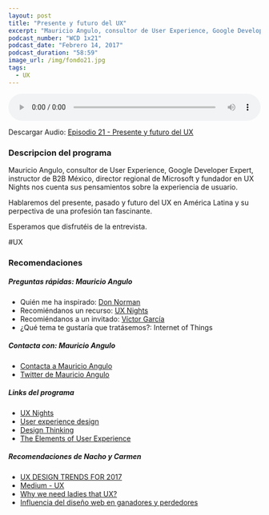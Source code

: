 ```yaml
---
layout: post
title: "Presente y futuro del UX"
excerpt: "Mauricio Angulo, consultor de User Experience, Google Developer Expert nos cuenta sus pensamientos sobre la experiencia de usuario."
podcast_number: "WCD 1x21"
podcast_date: "Febrero 14, 2017"
podcast_duration: "58:59"
image_url: /img/fondo21.jpg
tags: 
  - UX
---
```


<audio src="http://www.podtrac.com/pts/redirect.mp3/archive.org/download/WCD-21/WeCodeSign%201x21%20-%20El%20presente%20y%20futuro%20del%20UX.mp3" preload="auto" controls style="width: 100%;">
  <p>Tu navegador no implementa el elemento audio</p>
</audio>

<p>Descargar Audio: <a href="http://www.podtrac.com/pts/redirect.mp3/archive.org/download/WCD-21/WeCodeSign%201x21%20-%20El%20presente%20y%20futuro%20del%20UX.mp3" title="Botón derecho del ratón, luego guardar enlace como...">Episodio 21 - Presente y futuro del UX</a></p>

<h3 class="post-title  post-heading">Descripcion del programa</h3>

Mauricio Angulo, consultor de User Experience, Google Developer Expert, instructor de B2B México, director regional de Microsoft y fundador en UX Nights nos cuenta sus pensamientos sobre la experiencia de usuario.

Hablaremos del presente, pasado y futuro del UX en América Latina y su perpectiva de una profesión tan fascinante.

Esperamos que disfrutéis de la entrevista.
 
<div class="rule"></div>

#UX

<div class="rule"></div>

<h3 class="post-title  post-heading">Recomendaciones</h3>

##### Preguntas rápidas: Mauricio Angulo

<ul>
  <li class="recomendacion"><span>Quién me ha inspirado: </span><a href="https://en.wikipedia.org/wiki/Don_Norman">Don Norman</a></li>
  <li class="recomendacion"><span>Recomiéndanos un recurso: </span><a href="https://twitter.com/uxnights">UX Nights</a></li>
  <li class="recomendacion"><span>Recomiéndanos a un invitado: </span><a href="http://revista.uxnights.com/author/victorgarcia/">Víctor García</a></li>
  <li class="recomendacion"><span>¿Qué tema te gustaría que tratásemos?: </span>Internet of Things</li>
</ul>

##### Contacta con: Mauricio Angulo

<ul>
  <li class="recomendacion"><a href="https://about.me/mauricioangulo">Contacta a Mauricio Angulo</a></li>
  <li class="recomendacion"><a href="https://twitter.com/mauricioangulo">Twitter de Mauricio Angulo</a></li>
</ul>

##### Links del programa

<ul>
  <li class="recomendacion"><a href="http://mexico.uxnights.com/">UX Nights</a></li>
  <li class="recomendacion"><a href="https://en.wikipedia.org/wiki/User_experience_design">User experience design</a></li>
  <li class="recomendacion"><a href="https://en.wikipedia.org/wiki/Design_thinking">Design Thinking</a></li>
  <li class="recomendacion"><a href="http://www.jjg.net/elements/">The Elements of User Experience </a></li>
</ul>

##### Recomendaciones de Nacho y Carmen

<ul>
  <li class="recomendacion"><a href="http://blog.invisionapp.com/ux-design-trends-2017/">UX DESIGN TRENDS FOR 2017</a></li>
  <li class="recomendacion"><a href="https://medium.com/tag/ux">Medium - UX</a></li>
  <li class="recomendacion"><a href="https://medium.com/net-magazine/why-we-need-ladies-that-ux-931c54b2c576#.rff46h4m1">Why we need ladies that UX?</a></li>
  <li class="recomendacion"><a href="https://www.xataka.com/servicios/cuanto-ha-influido-el-diseno-web-en-el-exito-y-fracaso-de-los-ganadores-y-perdedores-de-la-tecnologia">Influencia del diseño web en ganadores y perdedores</a></li>
</ul>
